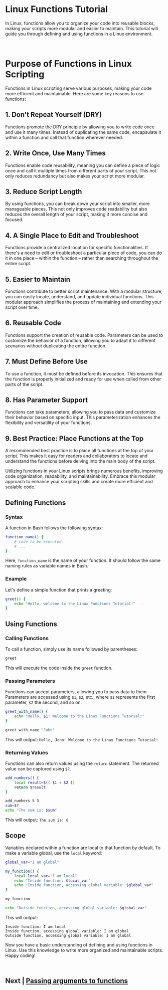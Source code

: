 
# Linux Functions Tutorial

In Linux, functions allow you to organize your code into reusable blocks, making your scripts more modular and easier to maintain. This tutorial will guide you through defining and using functions in a Linux environment.

<br>

 # Purpose of Functions in Linux Scripting

Functions in Linux scripting serve various purposes, making your code more efficient and maintainable. Here are some key reasons to use functions:

## 1. Don't Repeat Yourself (DRY)

Functions promote the DRY principle by allowing you to write code once and use it many times. Instead of duplicating the same code, encapsulate it within a function and call that function wherever needed.

## 2. Write Once, Use Many Times

Functions enable code reusability, meaning you can define a piece of logic once and call it multiple times from different parts of your script. This not only reduces redundancy but also makes your script more modular.

## 3. Reduce Script Length

By using functions, you can break down your script into smaller, more manageable pieces. This not only improves code readability but also reduces the overall length of your script, making it more concise and focused.

## 4. A Single Place to Edit and Troubleshoot

Functions provide a centralized location for specific functionalities. If there's a need to edit or troubleshoot a particular piece of code, you can do it in one place – within the function – rather than searching throughout the entire script.

## 5. Easier to Maintain

Functions contribute to better script maintenance. With a modular structure, you can easily locate, understand, and update individual functions. This modular approach simplifies the process of maintaining and extending your script over time.

## 6. Reusable Code

Functions support the creation of reusable code. Parameters can be used to customize the behavior of a function, allowing you to adapt it to different scenarios without duplicating the entire function.

## 7. Must Define Before Use

To use a function, it must be defined before its invocation. This ensures that the function is properly initialized and ready for use when called from other parts of the script.

## 8. Has Parameter Support

Functions can take parameters, allowing you to pass data and customize their behavior based on specific input. This parameterization enhances the flexibility and versatility of your functions.

## 9. Best Practice: Place Functions at the Top

A recommended best practice is to place all functions at the top of your script. This makes it easy for readers and collaborators to locate and understand the functions before delving into the main body of the script.

Utilizing functions in your Linux scripts brings numerous benefits, improving code organization, readability, and maintainability. Embrace this modular approach to enhance your scripting skills and create more efficient and scalable code.


## Defining Functions

### Syntax

A function in Bash follows the following syntax:

```bash
function_name() {
    # code to be executed
    # ...
}
```

Here, `function_name` is the name of your function. It should follow the same naming rules as variable names in Bash.

### Example

Let's define a simple function that prints a greeting:

```bash
greet() {
    echo "Hello, welcome to the Linux Functions Tutorial!"
}
```

## Using Functions

### Calling Functions

To call a function, simply use its name followed by parentheses:

```bash
greet
```

This will execute the code inside the `greet` function.

### Passing Parameters

Functions can accept parameters, allowing you to pass data to them. Parameters are accessed using `$1`, `$2`, etc., where `$1` represents the first parameter, `$2` the second, and so on.

```bash
greet_with_name() {
    echo "Hello, $1! Welcome to the Linux Functions Tutorial!"
}

greet_with_name "John"
```

This will output: `Hello, John! Welcome to the Linux Functions Tutorial!`

### Returning Values

Functions can also return values using the `return` statement. The returned value can be captured using `$?`.

```bash
add_numbers() {
    local result=$(( $1 + $2 ))
    return $result
}

add_numbers 5 3
sum=$?
echo "The sum is: $sum"
```

This will output: `The sum is: 8`

## Scope

Variables declared within a function are local to that function by default. To make a variable global, use the `local` keyword:

```bash
global_var="I am global"

my_function() {
    local local_var="I am local"
    echo "Inside function: $local_var"
    echo "Inside function, accessing global variable: $global_var"
}

my_function

echo "Outside function, accessing global variable: $global_var"
```

This will output:

```
Inside function: I am local
Inside function, accessing global variable: I am global
Outside function, accessing global variable: I am global
```

Now you have a basic understanding of defining and using functions in Linux. Use this knowledge to write more organized and maintainable scripts. Happy coding!

<br>

## Next | [Passing arguments to functions](https://github.com/lioneltchami/shell-scripting-tutorial/blob/main/Tutorial-Files/06.Functions/02.Passing_arguments_to_functions.md)

